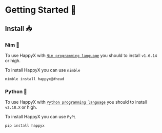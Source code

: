 # Getting Started 💫

## Install 📥

### Nim 👑

To use HappyX with [`Nim programming language`](https://nim-lang.org) you should to install `v1.6.14` or high.

To install HappyX you can use `nimble`

```bash
nimble install happyx@#head
```

### Python 🐍

To use HappyX with [`Python programming language`](https://python.org) you should to install `v3.10.X` or high.

To install HappyX you can use `PyPi`

```bash
pip install happyx
```
